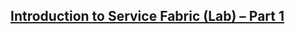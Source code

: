 ## [Introduction to Service Fabric (Lab) – Part 1](https://blogs.msdn.microsoft.com/azureservicefabric/2016/07/06/introduction-to-service-fabric-lab-part-1/)